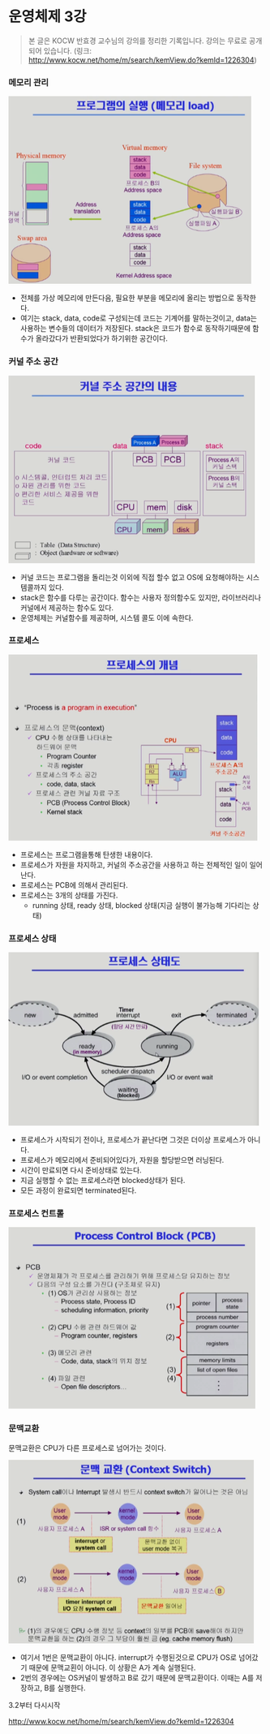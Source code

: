 # 운영체제 3강

> 본 글은 KOCW 반효경 교수님의 강의를 정리한 기록입니다. 
> 강의는 무료로 공개되어 있습니다.
> (링크: http://www.kocw.net/home/m/search/kemView.do?kemId=1226304)



### 메모리 관리

![image-20220401235344800](프로세스관리.assets/image-20220401235344800.png)

- 전체를 가상 메모리에 만든다음, 필요한 부분을 메모리에 올리는 방법으로 동작한다.
- 여기는 stack, data, code로 구성되는데 코드는 기계어를 말하는것이고, data는 사용하는 변수들의 데이터가 저장된다. stack은 코드가 함수로 동작하기때문에 함수가 올라갔다가 반환되었다가 하기위한 공간이다.



### 커널 주소 공간

![image-20220402001921817](프로세스관리.assets/image-20220402001921817.png)

- 커널 코드는 프로그램을 돌리는것 이외에 직접 할수 없고 OS에 요청해야하는 시스템콜까지 있다.
- stack은 함수를 다루는 공간이다. 함수는 사용자 정의함수도 있지만, 라이브러리나 커널에서 제공하는 함수도 있다.
- 운영체제는 커널함수를 제공하며, 시스템 콜도 이에 속한다.



### 프로세스

![image-20220402002630061](프로세스관리.assets/image-20220402002630061.png)

- 프로세스는 프로그램을통해 탄생한 내용이다.
- 프로세스가 자원을 차지하고, 커널의 주소공간을 사용하고 하는 전체적인 일이 일어난다.
- 프로세스는 PCB에 의해서 관리된다.
- 프로세스는 3개의 상태를 가진다.
  - running 상태, ready 상태, blocked 상태(지금 실행이 불가능해 기다리는 상태)



### 프로세스 상태

![image-20220402004539757](프로세스관리.assets/image-20220402004539757.png)

- 프로세스가 시작되기 전이나, 프로세스가 끝난다면 그것은 더이상 프로세스가 아니다.
- 프로세스가 메모리에서 준비되어있다가, 자원을 할당받으면 러닝된다.
- 시간이 만료되면 다시 준비상태로 있는다.
- 지금 실행할 수 없는 프로세스라면 blocked상태가 된다.
- 모든 과정이 완료되면 terminated된다.



### 프로세스 컨트롤

![image-20220402004710038](프로세스관리.assets/image-20220402004710038.png)



### 문맥교환

문맥교환은 CPU가 다른 프로세스로 넘어가는 것이다.

![image-20220402005050005](프로세스관리.assets/image-20220402005050005.png)

- 여기서 1번은 문맥교환이 아니다. interrupt가 수행된것으로 CPU가 OS로 넘어갔기 때문에 문맥교횐이 아니다. 이 상황은 A가 계속 실행된다.
- 2번의 경우에는 OS커널이 발생하고 B로 갔기 때문에 문맥교환이다. 이때는 A를 저장하고, B를 실행한다.



3.2부터 다시시작

http://www.kocw.net/home/m/search/kemView.do?kemId=1226304
